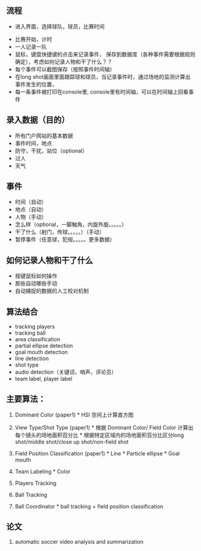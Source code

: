## 流程
* 进入界面，选择球队，球员，比赛时间
<!-- * 计算dominant color(grass field), 需要update -->
* 比赛开始，计时
* 一人记录一队
* 鼠标，键盘快捷键的点击来记录事件， 保存到数据库（各种事件需要根据规则确定），考虑如何记录人物和干了什么？？
* 每个事件可以截图保存（按照事件时间轴）
* 在long shot画面里面跟踪球和球员，当记录事件时，通过场地的监测计算出事件发生的位置，
* 每一条事件被打印在console里, console里有时间轴，可以在时间轴上回看事件

## 录入数据（目的）
* 所有门户网站的基本数据
* 事件时间，地点
* 防守，干扰，站位（optional）
* 过人
* 天气

## 事件
* 时间（自动）
* 地点（自动）
* 人物（手动）
* 怎么样（optional，一脚触角，内旋外旋。。。。。）
* 干了什么（射门，传球。。。。。）（手动）
* 暂停事件（任意球，犯规。。。。。更多数据）

## 如何记录人物和干了什么
* 按键鼠标如何操作
* 那些自动哪些手动
* 自动捕捉的数据的人工校对机制

## 算法结合
* tracking players
* tracking ball
* area classification
* partial ellipse detection
* goal mouth detection
* line detection
* shot type
* audio detection（关键词，哨声，评论员）
* team label, player label

## 主要算法：
  1. Dominant Color (paper1)
    * HSI 空间上计算直方图

  2. View Type/Shot Type (paper1)
    * 根据 Dominant Color/ Field Color 计算出每个镜头的场地面积百分比
    * 根据特定区域内的场地面积百分比区分long shot/middle shot/close up shot/non-field shot

  3. Field Position Classification (paper1)
    * Line
    * Particle ellipse
    * Goal mouth

  4. Team Labeling
    * Color

  5. Players Tracking

  6. Ball Tracking

  7. Ball Coordinator
    * ball tracking + field position classification

## 论文
1. automatic soccer video analysis and summarization
